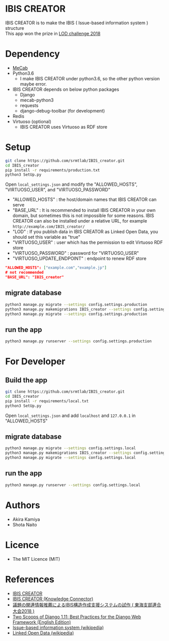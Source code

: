 IBIS CREATOR
====
IBIS CREATOR is to make the IBIS ( Issue-based information system ) structure  
This app won the prize in [LOD challenge 2018](https://2018.lodc.jp/)

# Dependency
- [MeCab](http://taku910.github.io/mecab/)
- Python3.6
    - I make IBIS CREATOR under python3.6, so the other python version maybe error.
- IBIS CREATOR depends on below python packages
    - Django
    - mecab-python3
    - requests
    - django-debug-toolbar (for development)
- Redis
- Virtuoso (optional)
    - IBIS CREATOR uses Virtuoso as RDF store


# Setup
```bash
git clone https://github.com/srmtlab/IBIS_creator.git
cd IBIS_creator
pip install -r requirements/production.txt
python3 SetUp.py
```

Open `local_settings.json` and modify the "ALLOWED_HOSTS", "VIRTUOSO_USER", and "VIRTUOSO_PASSWORD"
- "ALLOWED_HOSTS" : the host/domain names that IBIS CREATOR can serve
- "BASE_URL" : It is recommended to install IBIS CREATOR in your own domain, but sometimes this is not impossible for some reasons. IBIS CREATOR can also be installed under a relative URL, for example `http://example.com/IBIS_creator/`
- "LOD" : If you publish data in IBIS CREATOR as Linked Open Data, you should set this variable as "true"
- "VIRTUOSO_USER" : user which has the permission to edit Virtuoso RDF store
- "VIRTUOSO_PASSWORD" : password for "VIRTUOSO_USER"
- "VIRTUOSO_UPDATE_ENDPOINT" : endpoint to renew RDF store

```json
"ALLOWED_HOSTS": ["example.com","example.jp"]
# not recommended
"BASE_URL": "IBIS_creator"
```

## migrate database
```bash
python3 manage.py migrate --settings config.settings.production
python3 manage.py makemigrations IBIS_creator --settings config.settings.production
python3 manage.py migrate --settings config.settings.production
```

## run the app
```bash
python3 manage.py runserver --settings config.settings.production
```

# For Developer
## Build the app
```bash
git clone https://github.com/srmtlab/IBIS_creator.git
cd IBIS_creator
pip install -r requirements/local.txt
python3 SetUp.py
```

Open `local_settings.json` and add `localhost` and `127.0.0.1` in "ALLOWED_HOSTS"

## migrate database
```bash
python3 manage.py migrate --settings config.settings.local
python3 manage.py makemigrations IBIS_creator --settings config.settings.local
python3 manage.py migrate --settings config.settings.local
```

## run the app
```bash
python3 manage.py runserver --settings config.settings.local
```

# Authors
- Akira Kamiya
- Shota Naito

# Licence
- The MIT Licence (MIT)

# References
- [IBIS CREATOR](http://lod.srmt.nitech.ac.jp/IBIS_creator/)
- [IBIS CREATOR (Knowledge Connector)](http://idea.linkdata.org/idea/idea1s2697i)
- [議題の関連情報推薦によるIBIS構造作成支援システムの試作 ( 東海支部連合大会2018 )](https://www.jp-c.jp/rengo/www/cd/pdf/M3-4.pdf)
- [Two Scoops of Django 1.11: Best Practices for the Django Web Framework (English Edition)](https://www.amazon.co.jp/dp/B076D5FKFX/)
- [Issue-based information system (wikipedia)](https://en.wikipedia.org/wiki/Issue-based_information_system)
- [Linked Open Data (wikipedia)](https://ja.wikipedia.org/wiki/Linked_Open_Data)
